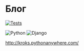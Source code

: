 # Блог

[![Tests](https://github.com/Kroks4502/django_project/actions/workflows/test_workflow.yml/badge.svg?branch=main)](https://github.com/Kroks4502/django_project/actions/workflows/test_workflow.yml)

![Python](https://img.shields.io/badge/python-3670A0?style=for-the-badge&logo=python&logoColor=ffdd54)
![Django](https://img.shields.io/badge/DJANGO-ff1709?style=for-the-badge&logo=django&logoColor=white&color=ff1709&labelColor=gray)

http://kroks.pythonanywhere.com/
